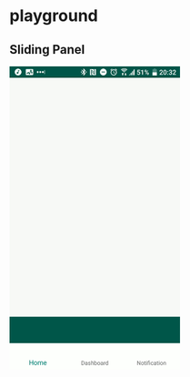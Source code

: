 # playground

## Sliding Panel

<img src="https://github.com/pps5/playground/blob/media/media/slidingpanel.gif" width="300">
